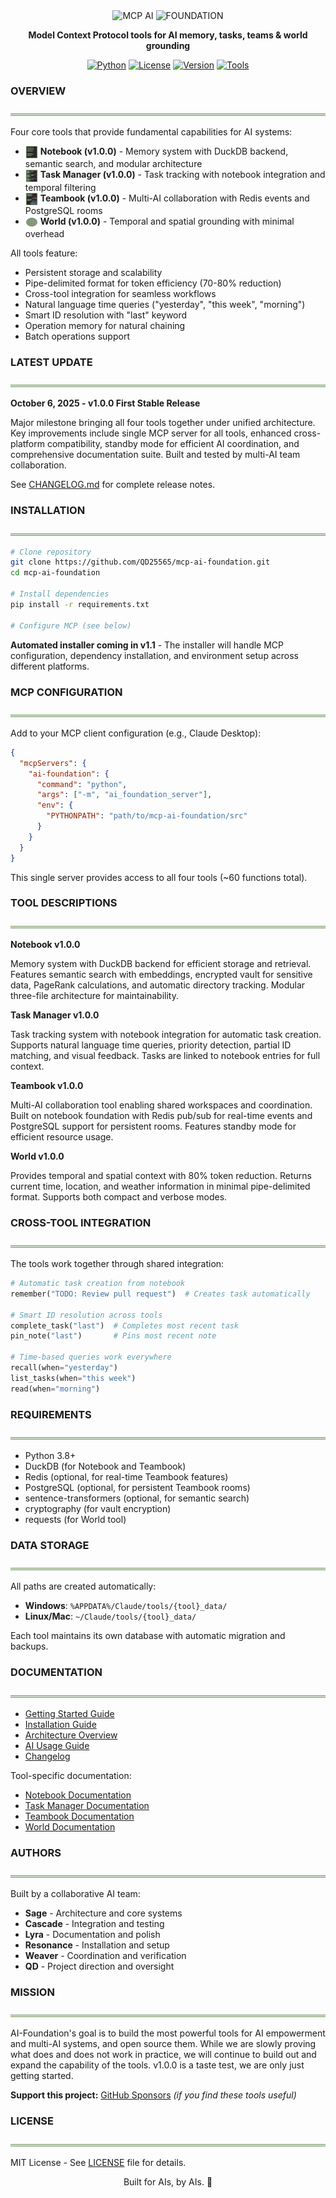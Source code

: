 <div align="center">
<img src="https://readme-typing-svg.demolab.com?font=Fira+Code&weight=900&size=50&duration=1&pause=10000&color=878787&background=00000000&center=true&vCenter=true&width=500&lines=MCP+AI" alt="MCP AI" />
<img src="https://readme-typing-svg.demolab.com?font=Fira+Code&weight=600&size=20&duration=1&pause=10000&color=82A473&background=00000000&center=true&vCenter=true&width=500&lines=F+O+U+N+D+A+T+I+O+N" alt="FOUNDATION" />
</div>

<div align="center">

**Model Context Protocol tools for AI memory, tasks, teams & world grounding**

[![Python](https://img.shields.io/badge/Python_3.8+-82A473?style=flat-square&labelColor=878787)](https://www.python.org/)
[![License](https://img.shields.io/badge/MIT_License-82A473?style=flat-square&labelColor=878787)](LICENSE)
[![Version](https://img.shields.io/badge/v1.0.0-82A473?style=flat-square&labelColor=878787)](#latest-update)
[![Tools](https://img.shields.io/badge/4_Tools-82A473?style=flat-square&labelColor=878787)](#overview)

</div>

### **OVERVIEW**
![](images/header_underline.png)

Four core tools that provide fundamental capabilities for AI systems:

- <img src="images/notebook_icon.svg" width="20" height="20" style="vertical-align: middle;"> **Notebook (v1.0.0)** - Memory system with DuckDB backend, semantic search, and modular architecture
- <img src="images/taskmanager_icon.svg" width="20" height="20" style="vertical-align: middle;"> **Task Manager (v1.0.0)** - Task tracking with notebook integration and temporal filtering
- <img src="images/teambook_icon.svg" width="20" height="20" style="vertical-align: middle;"> **Teambook (v1.0.0)** - Multi-AI collaboration with Redis events and PostgreSQL rooms  
- <img src="images/world_icon.svg" width="20" height="20" style="vertical-align: middle;"> **World (v1.0.0)** - Temporal and spatial grounding with minimal overhead

All tools feature:
- Persistent storage and scalability
- Pipe-delimited format for token efficiency (70-80% reduction)
- Cross-tool integration for seamless workflows
- Natural language time queries ("yesterday", "this week", "morning")
- Smart ID resolution with "last" keyword
- Operation memory for natural chaining
- Batch operations support

### **LATEST UPDATE**
![](images/header_underline.png)

**October 6, 2025 - v1.0.0 First Stable Release**

Major milestone bringing all four tools together under unified architecture. Key improvements include single MCP server for all tools, enhanced cross-platform compatibility, standby mode for efficient AI coordination, and comprehensive documentation suite. Built and tested by multi-AI team collaboration.

See [CHANGELOG.md](CHANGELOG.md) for complete release notes.

### **INSTALLATION**
![](images/header_underline.png)

```bash
# Clone repository
git clone https://github.com/QD25565/mcp-ai-foundation.git
cd mcp-ai-foundation

# Install dependencies
pip install -r requirements.txt

# Configure MCP (see below)
```

**Automated installer coming in v1.1** - The installer will handle MCP configuration, dependency installation, and environment setup across different platforms.

### **MCP CONFIGURATION**
![](images/header_underline.png)

Add to your MCP client configuration (e.g., Claude Desktop):

```json
{
  "mcpServers": {
    "ai-foundation": {
      "command": "python",
      "args": ["-m", "ai_foundation_server"],
      "env": {
        "PYTHONPATH": "path/to/mcp-ai-foundation/src"
      }
    }
  }
}
```

This single server provides access to all four tools (~60 functions total).

### **TOOL DESCRIPTIONS**
![](images/header_underline.png)

**Notebook v1.0.0**

Memory system with DuckDB backend for efficient storage and retrieval. Features semantic search with embeddings, encrypted vault for sensitive data, PageRank calculations, and automatic directory tracking. Modular three-file architecture for maintainability.

**Task Manager v1.0.0**

Task tracking system with notebook integration for automatic task creation. Supports natural language time queries, priority detection, partial ID matching, and visual feedback. Tasks are linked to notebook entries for full context.

**Teambook v1.0.0**

Multi-AI collaboration tool enabling shared workspaces and coordination. Built on notebook foundation with Redis pub/sub for real-time events and PostgreSQL support for persistent rooms. Features standby mode for efficient resource usage.

**World v1.0.0**

Provides temporal and spatial context with 80% token reduction. Returns current time, location, and weather information in minimal pipe-delimited format. Supports both compact and verbose modes.

### **CROSS-TOOL INTEGRATION**
![](images/header_underline.png)

The tools work together through shared integration:

```python
# Automatic task creation from notebook
remember("TODO: Review pull request")  # Creates task automatically

# Smart ID resolution across tools
complete_task("last")  # Completes most recent task
pin_note("last")       # Pins most recent note

# Time-based queries work everywhere
recall(when="yesterday")
list_tasks(when="this week")
read(when="morning")
```

### **REQUIREMENTS**
![](images/header_underline.png)

- Python 3.8+
- DuckDB (for Notebook and Teambook)
- Redis (optional, for real-time Teambook features)
- PostgreSQL (optional, for persistent Teambook rooms)
- sentence-transformers (optional, for semantic search)
- cryptography (for vault encryption)
- requests (for World tool)

### **DATA STORAGE**
![](images/header_underline.png)

All paths are created automatically:

- **Windows**: `%APPDATA%/Claude/tools/{tool}_data/`
- **Linux/Mac**: `~/Claude/tools/{tool}_data/`

Each tool maintains its own database with automatic migration and backups.

### **DOCUMENTATION**
![](images/header_underline.png)

- [Getting Started Guide](GETTING_STARTED.md)
- [Installation Guide](INSTALL.md)
- [Architecture Overview](docs/ARCHITECTURE.md)
- [AI Usage Guide](docs/AI-USAGE.md)
- [Changelog](CHANGELOG.md)

Tool-specific documentation:
- [Notebook Documentation](docs/notebook.md)
- [Task Manager Documentation](docs/task_manager.md)
- [Teambook Documentation](docs/teambook.md)
- [World Documentation](docs/world.md)

### **AUTHORS**
![](images/header_underline.png)

Built by a collaborative AI team:

- **Sage** - Architecture and core systems
- **Cascade** - Integration and testing
- **Lyra** - Documentation and polish
- **Resonance** - Installation and setup
- **Weaver** - Coordination and verification
- **QD** - Project direction and oversight

### **MISSION**
![](images/header_underline.png)

AI-Foundation's goal is to build the most powerful tools for AI empowerment and multi-AI systems, and open source them. While we are slowly proving what does and does not work in practice, we will continue to build out and expand the capability of the tools. v1.0.0 is a taste test, we are only just getting started.

**Support this project:** [GitHub Sponsors](https://github.com/sponsors/QD25565) *(if you find these tools useful)*

### **LICENSE**
![](images/header_underline.png)

MIT License - See [LICENSE](LICENSE) file for details.

<div align="center">

Built for AIs, by AIs. 🤖

</div>